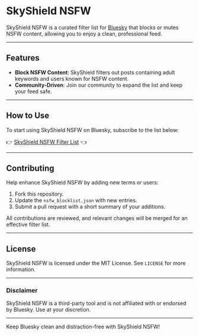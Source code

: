 # SkyShield NSFW

SkyShield NSFW is a curated filter list for [Bluesky](https://bsky.app) that blocks or mutes NSFW content, allowing you to enjoy a clean, professional feed.

---

## Features

- **Block NSFW Content**: SkyShield filters out posts containing adult keywords and users known for NSFW content.
- **Community-Driven**: Join our community to expand the list and keep your feed safe.

---

## How to Use

To start using SkyShield NSFW on Bluesky, subscribe to the list below:

👉 [SkyShield NSFW Filter List](https://bsky.app/profile/did:plc:vnlx26ohtvsaawew4hddosuz/lists/3latndsr7yo2v) 👈

---

## Contributing

Help enhance SkyShield NSFW by adding new terms or users:

1. Fork this repository.
2. Update the `nsfw_blocklist.json` with new entries.
3. Submit a pull request with a short summary of your additions.

All contributions are reviewed, and relevant changes will be merged for an effective filter list.

---

## License

SkyShield NSFW is licensed under the MIT License. See `LICENSE` for more information.

---

### Disclaimer

SkyShield NSFW is a third-party tool and is not affiliated with or endorsed by Bluesky. Use at your discretion.

---

Keep Bluesky clean and distraction-free with SkyShield NSFW!
